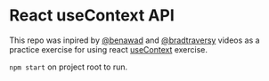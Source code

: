 # React useContext API

This repo was inpired by [@benawad](https://www.youtube.com/watch?v=lhMKvyLRWo0) and [@bradtraversy](https://www.youtube.com/watch?v=XuFDcZABiDQ) videos as a practice exercise for using react [useContext](https://reactjs.org/docs/context.html) exercise.

`npm start` on project root to run.
